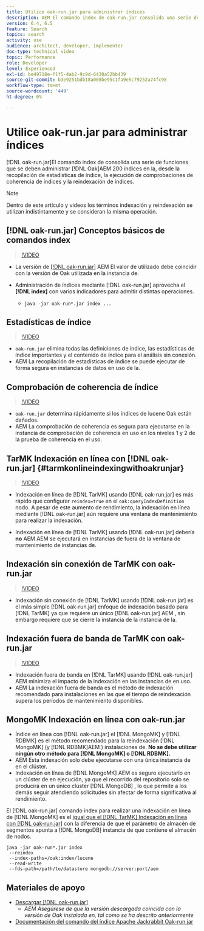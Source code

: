 ```yaml
---
title: Utilice oak-run.jar para administrar índices
description: AEM El comando index de oak-run.jar consolida una serie de funciones para administrar los índices Oak en los entornos de trabajo, desde recopilar estadísticas de índices, ejecutar comprobaciones de coherencia de índices y reindexar los propios índices.
version: 6.4, 6.5
feature: Search
topics: search
activity: use
audience: architect, developer, implementer
doc-type: technical video
topic: Performance
role: Developer
level: Experienced
exl-id: be49718e-f1f5-4ab2-9c9d-6430a52bb439
source-git-commit: b3e9251bdb18a008be95c1fa9e5c79252a74fc98
workflow-type: tm+mt
source-wordcount: '449'
ht-degree: 0%

---
```


# Utilice oak-run.jar para administrar índices

[!DNL oak-run.jar]El comando index de consolida una serie de funciones que se deben administrar [!DNL Oak]AEM 200 índices en la, desde la recopilación de estadísticas de índice, la ejecución de comprobaciones de coherencia de índices y la reindexación de índices.

>[!NOTE]
>
>Dentro de este artículo y videos los términos indexación y reindexación se utilizan indistintamente y se consideran la misma operación.

## [!DNL oak-run.jar] Conceptos básicos de comandos index

>[!VIDEO](https://video.tv.adobe.com/v/21475?quality=12&learn=on)

* La versión de [[!DNL oak-run.jar]](https://repository.apache.org/service/local/artifact/maven/redirect?r=releases&amp;g=org.apache.jackrabbit&amp;a=oak-run&amp;v=1.8.0) AEM El valor de utilizado debe coincidir con la versión de Oak utilizada en la instancia de.
* Administración de índices mediante [!DNL oak-run.jar] aprovecha el **[!DNL index]** con varios indicadores para admitir distintas operaciones.

   * `java -jar oak-run*.jar index ...`

## Estadísticas de índice

>[!VIDEO](https://video.tv.adobe.com/v/21477?quality=12&learn=on)

* `oak-run.jar` elimina todas las definiciones de índice, las estadísticas de índice importantes y el contenido de índice para el análisis sin conexión.
* AEM La recopilación de estadísticas de índice se puede ejecutar de forma segura en instancias de datos en uso de la.

## Comprobación de coherencia de índice

>[!VIDEO](https://video.tv.adobe.com/v/21476?quality=12&learn=on)

* `oak-run.jar` determina rápidamente si los índices de lucene Oak están dañados.
* AEM La comprobación de coherencia es segura para ejecutarse en la instancia de comprobación de coherencia en uso en los niveles 1 y 2 de la prueba de coherencia en el uso.

## TarMK Indexación en línea con [!DNL oak-run.jar] {#tarmkonlineindexingwithoakrunjar}

>[!VIDEO](https://video.tv.adobe.com/v/21479?quality=12&learn=on)

* Indexación en línea de [!DNL TarMK] usando [!DNL oak-run.jar] es más rápido que configurar `reindex=true` en el `oak:queryIndexDefinition` nodo. A pesar de este aumento de rendimiento, la indexación en línea mediante [!DNL oak-run.jar] aún requiere una ventana de mantenimiento para realizar la indexación.

* Indexación en línea de [!DNL TarMK] usando [!DNL oak-run.jar] debería **no** AEM AEM se ejecutará en instancias de fuera de la ventana de mantenimiento de instancias de.

## Indexación sin conexión de TarMK con oak-run.jar

>[!VIDEO](https://video.tv.adobe.com/v/21478?quality=12&learn=on)

* Indexación sin conexión de [!DNL TarMK] usando [!DNL oak-run.jar] es el más simple [!DNL oak-run.jar] enfoque de indexación basado para [!DNL TarMK] ya que requiere un único [!DNL oak-run.jar] AEM , sin embargo requiere que se cierre la instancia de la instancia de la.

## Indexación fuera de banda de TarMK con oak-run.jar

>[!VIDEO](https://video.tv.adobe.com/v/21480?quality=12&learn=on)

* Indexación fuera de banda en [!DNL TarMK] usando [!DNL oak-run.jar] AEM minimiza el impacto de la indexación en las instancias de en uso.
* AEM La indexación fuera de banda es el método de indexación recomendado para instalaciones en las que el tiempo de reindexación supera los períodos de mantenimiento disponibles.

## MongoMK Indexación en línea con oak-run.jar

* Índice en línea con [!DNL oak-run.jar] el [!DNL MongoMK] y [!DNL RDBMK] es el método recomendado para la reindexación [!DNL MongoMK] (y [!DNL RDBMK]AEM ) instalaciones de. **No se debe utilizar ningún otro método para [!DNL MongoMK] o [!DNL RDBMK].**
* AEM Esta indexación solo debe ejecutarse con una única instancia de en el clúster.
* Indexación en línea de [!DNL MongoMK] AEM es seguro ejecutarlo en un clúster de en ejecución, ya que el recorrido del repositorio solo se producirá en un único clúster [!DNL MongoDB] , lo que permite a los demás seguir atendiendo solicitudes sin afectar de forma significativa al rendimiento.

El [!DNL oak-run.jar] comando index para realizar una indexación en línea de [!DNL MongoMK] es el [igual que el [!DNL TarMK] Indexación en línea con [!DNL oak-run.jar]](#tarmkonlineindexingwithoakrunjar) con la diferencia de que el parámetro de almacén de segmentos apunta a [!DNL MongoDB] instancia de que contiene el almacén de nodos.

```
java -jar oak-run*.jar index
 --reindex
 --index-paths=/oak:index/lucene
 --read-write
 --fds-path=/path/to/datastore mongodb://server:port/aem
```

## Materiales de apoyo

* [Descargar [!DNL oak-run.jar]](https://repository.apache.org/#nexus-search;gav~org.apache.jackrabbit~oak-run~~~~kw,versionexpand)
   * *AEM Asegúrese de que la versión descargada coincida con la versión de Oak instalada en, tal como se ha descrito anteriormente*
* [Documentación del comando del índice Apache Jackrabbit Oak-run.jar](https://jackrabbit.apache.org/oak/docs/query/oak-run-indexing.html)
